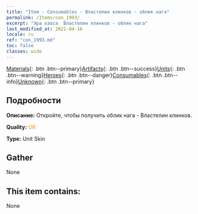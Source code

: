 ```yaml
---
title: "Item - Consumables - Властелин клинков - облик нага"
permalink: /Items/con_1993/
excerpt: "Эра хаоса  Властелин клинков - облик нага"
last_modified_at: 2021-04-16
locale: ru
ref: "con_1993.md"
toc: false
classes: wide
---
```

 [Materials](/ru/Items/){: .btn .btn--primary}[Artifacts](/ru/Items/Artifacts/){: .btn .btn--success}[Units](/ru/Items/Units/){: .btn .btn--warning}[Heroes](/ru/Items/Heroes/){: .btn .btn--danger}[Consumables](/ru/Items/Consumables/){: .btn .btn--info}[Unknown](/ru/Items/Unknown/){: .btn .btn--primary}

## Подробности
 **Описание:** Откройте, чтобы получить облик нага - Властелин клинков.

 **Quality:** <span style="color: #FF8C00">OK</span>

 **Type:** Unit Skin

## Gather

  None

## This item contains:

  None

